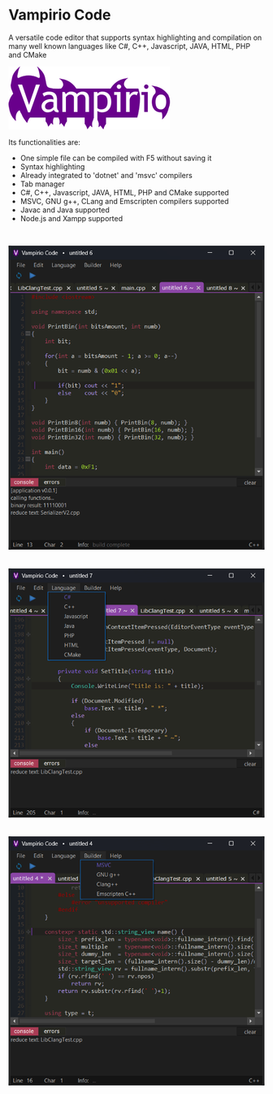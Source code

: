 # Vampirio Code
A versatile code editor that supports syntax highlighting and compilation on many well known languages like C#, C++, Javascript, JAVA, HTML, PHP and CMake

![reference image](_RES/logo_med_flat.png)

Its functionalities are:

* One simple file can be compiled with F5 without saving it
* Syntax highlighting
* Already integrated to 'dotnet' and 'msvc' compilers
* Tab manager
* C#, C++, Javascript, JAVA, HTML, PHP and CMake supported
* MSVC, GNU g++, CLang and Emscripten compilers supported
* Javac and Java supported
* Node.js and Xampp supported 

<br>

![reference image](Docs/ref_img0_beta_0_6_0.png)
<br><br><br>
![reference image](Docs/ref_img1_beta_0_6_2.png)
<br><br><br>
![reference image](Docs/ref_img2_beta_0_6_0.png)
